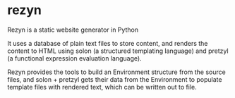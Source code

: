 # rezyn
Rezyn is a static website generator in Python

It uses a database of plain text files to store content, and renders the content
to HTML using solon (a structured templating language) and pretzyl (a functional expression
evaluation language).

Rezyn provides the tools to build an Environment structure from the source files, 
and solon + pretzyl gets their data from the Environment to populate template files
with rendered text, which can be written out to file.


